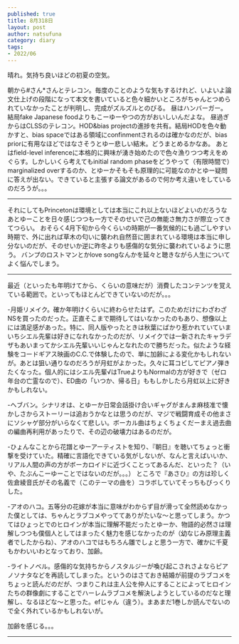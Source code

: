 ```yaml
--- 
published: true
title: 8月318日
layout: post
author: natsufuna
category: diary
tags: 
- 2022/06
---
```


晴れ。気持ち良いほどの初夏の空気。

朝から#さん*さんとテレコン。毎度のことのような気もするけれど、いよいよ論文仕上げの段階になって本文を書いていると色々細かいところがちゃんとつめられていなかったことが判明し、完成がズルズルとのびる。
昼はハンバーガー。結局fake Japanese foodよりもこーゆーやつの方がおいしいんだよな。
昼過ぎからはCLSSのテレコン。HOD&bias projectの進捗を共有。結局HODを色々動かすと、bias spaceではある領域にconfinmentされるのは確かなのだが、bias priorに有用なほどではなさそうとゆー悲しい結末。どうまとめるかなあ。
あとはfield-level inferenceに本格的に興味が湧き始めたので色々漁りつつ考えをめぐらす。しかしいくら考えてもinitial random phaseをどうやって（有限時間で）marginalized overするのか、とゆーかそもそも原理的に可能なのかとゆー疑問に答えが出ない。できていると主張する論文があるので何か考え違いをしているのだろうが。。。

---

それにしてもPrincetonは環境としては本当にこれ以上ないほどよいのだろうなあとゆーことを日々感じつつも一方でそのせいで己の無能さ無力さが際立ってきてつらい。
おそらく4月下旬から今くらいの時期が一番気候的にも過ごしやすい時期で、外に出れば草木の匂いに襲われ自然音に囲まれている環境は本当に申し分ないのだが、そのせいか逆に昨冬よりも感傷的な気分に襲われているように思う。
バンプのロストマンとかlove songなんかを延々と聴きながら人生についてよく悩んでしまう。

---

最近（といったも年明けてから、くらいの意味だが）消費したコンテンツを覚えている範囲で。といってもほとんどできていないのだが。。。

-月姫リメイク。確か年明けくらいに終わらせたはず。このためだけにわざわざNSを買ったのだった。正直そこまで期待してはいなかったのもあり、想像以上には満足感があった。特に、同人版やったときは秋葉にばかり惹かれていていまいちシエル先輩は好きになれなかったのだが、リメイクでは一新されたキャラデザもあいまってかシエル先輩いいじゃんとなれたので勝ちだった。似たような経験をコードギアス映画のC.C.で体験したので、単に加齢による変化かもしれないが。あとは狙い通りなのだろうが月虹がよかった。久々に耳コピしてピアノ弾きたくなった。個人的にはシエル先輩√はTrueよりもNormalの方が好きで（ゼロ年台の亡霊なので）、ED曲の「いつか、帰る日」ももしかしたら月虹以上に好きかもしれない。

-ヘブバン。シナリオは、とゆーか日常会話掛け合いギャグがまんま麻枝准で懐かしさからストーリーは追おうかなとは思うのだが、マジで戦闘育成その他まさにソシャゲ部分がいらなくて悲しい。ボーカル曲はちょくちょくだーまえ過去曲の編曲再利用があったりで、その辺の破壊力はあるのだが。

-ひょんなことから花譜とゆーアーティストを知り、『朝日』を聴いてちょっと衝撃を受けていた。精確に言語化できている気がしないが、なんと言えばいいか、リアル人間の声の方がボーカロイドに近づくことってあるんだ、といった？（いや、たぶんこーゆーことではないのだが。。。）
ところで『あさひ』の方は珍しく佐倉綾音氏がその名義で（このテーマの曲を）コラボしていてそっちもびっくりした。

-アオのハコ。五等分の花嫁が本当に意味がわからず目が滑って全然読めなかった僕としては、ちゃんとラブコメやっててありがたいな〜と思ってしまう。かつてはひょっとでのヒロインが本当に理解不能だったとゆーか、物語的必然さは理解しつつも僕個人としてはまったく魅力を感じなかったのが（幼なじみ原理主義者でしたからね）、アオのハコではもちろん雛でしょと思う一方で、確かに千夏もかわいいわとなっており、加齢。

-ライトノベル。感傷的な気持ちからノスタルジーが喚び起こされさよならピアノソナタなどを再読してしまった。というのはさておき結婚が前提のラブコメをちょっと読んだのだが、つまりこれは主人公を仲人にすることによってヒロインたちの群像劇にすることでハーレムラブコメを解決しようとしているのだなと理解し、なるほどな〜と思った。efじゃん（違う）。まあまだ1巻しか読んでないので全く外れているかもしれないが。

加齢を感じる。。。

---

